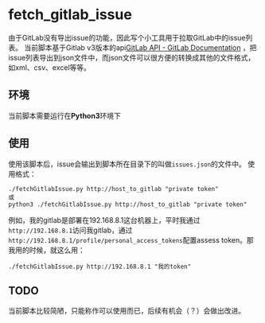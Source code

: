# fetch_gitlab_issue
由于GitLab没有导出issue的功能，因此写个小工具用于拉取GitLab中的issue列表。
当前脚本基于Gitlab v3版本的api[GitLab API - GitLab Documentation](https://docs.gitlab.com/ce/api/)
，把issue列表导出到json文件中，而json文件可以很方便的转换成其他的文件格式，如xml、csv、excel等等。

## 环境
当前脚本需要运行在**Python3**环境下

## 使用
使用该脚本后，issue会输出到脚本所在目录下的叫做`issues.json`的文件中。
使用格式：
```shell
./fetchGitlabIssue.py http://host_to_gitlab "private token"
或
python3 ./fetchGitlabIssue.py http://host_to_gitlab "private token"
```

例如，我的gitlab是部署在192.168.8.1这台机器上，平时我通过`http://192.168.8.1`访问我gitlab，通过`http://192.168.8.1/profile/personal_access_tokens`配置assess token。那我用的时候，就这么用：
```shell
./fetchGitlabIssue.py http://192.168.8.1 "我的token"
```

## TODO
当前脚本比较简陋，只能称作可以使用而已，后续有机会（？）会做出改进。

